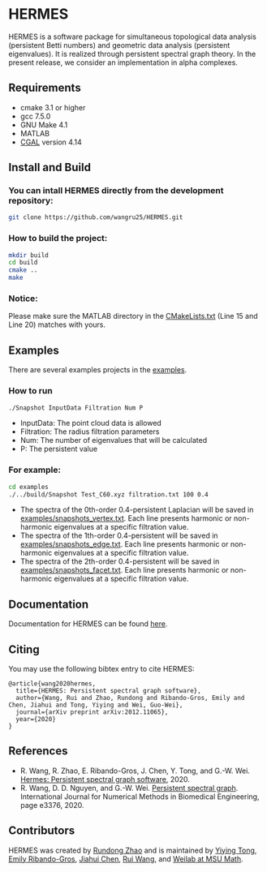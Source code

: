 

<!--
 * @Author: Rui Wang
 * @Date: 2020-12-10 11:06:29
 * @LastModifiedBy: Rui Wang
 * @LastEditTime: 2021-01-12 17:02:18
 * @Email: wangru25@msu.edu
 * @FilePath: /HERMES/README.md
 * @Description: 
-->
# HERMES

HERMES is a software package for simultaneous topological data analysis (persistent Betti numbers) and geometric data analysis (persistent eigenvalues). It is realized through persistent spectral graph theory. In the present release, we consider an implementation in alpha complexes.

## Requirements
- cmake 3.1 or higher
- gcc 7.5.0
- GNU Make 4.1
- MATLAB
- [CGAL](https://www.cgal.org/) version 4.14

## Install and Build
### You can intall HERMES directly from the development repository:
```bash
git clone https://github.com/wangru25/HERMES.git
```

### How to build the project:
```bash
mkdir build
cd build
cmake ..
make
```

### Notice:
Please make sure the MATLAB directory in the [CMakeLists.txt](https://github.com/wangru25/HERMES/blob/main/CMakeLists.txt) (Line 15 and Line 20) matches with yours. 


## Examples
There are several examples projects in the [examples](https://github.com/wangru25/HERMES/tree/main/examples).
### How to run
```bash
./Snapshot InputData Filtration Num P
```
- InputData: The point cloud data is allowed
- Filtration: The radius filtration parameters 
- Num: The number of eigenvalues that will be calculated
- P: The persistent value
### For example:
```bash
cd examples
./../build/Snapshot Test_C60.xyz filtration.txt 100 0.4
```
- The spectra of the 0th-order 0.4-persistent Laplacian will be saved in [examples/snapshots_vertex.txt](https://github.com/wangru25/HERMES/blob/main/examples/snapshots_vertex.txt). Each line presents harmonic or non-harmonic eigenvalues at a specific filtration value.
- The spectra of the 1th-order 0.4-persistent will be saved in [examples/snapshots_edge.txt](https://github.com/wangru25/HERMES/blob/main/examples/snapshots_edge.txt). Each line presents harmonic or non-harmonic eigenvalues at a specific filtration value.
- The spectra of the 2th-order 0.4-persistent will be saved in [examples/snapshots_facet.txt](https://github.com/wangru25/HERMES/blob/main/examples/snapshots_facet.txt). Each line presents harmonic or non-harmonic eigenvalues at a specific filtration value.


## Documentation 

Documentation for HERMES can be found [here](https://weilab.math.msu.edu/HERMES/).

## Citing
You may use the following bibtex entry to cite HERMES:
```
@article{wang2020hermes,
  title={HERMES: Persistent spectral graph software},
  author={Wang, Rui and Zhao, Rundong and Ribando-Gros, Emily and Chen, Jiahui and Tong, Yiying and Wei, Guo-Wei},
  journal={arXiv preprint arXiv:2012.11065},
  year={2020}
}
```

## References
- R. Wang, R. Zhao, E. Ribando-Gros, J. Chen, Y. Tong, and G.-W. Wei. [Hermes: Persistent spectral graph software](https://arxiv.org/pdf/2012.11065.pdf), 2020.
- R. Wang, D. D. Nguyen, and G.-W. Wei. [Persistent spectral graph](https://users.math.msu.edu/users/weig/paper/p243.pdf). International Journal for Numerical Methods in Biomedical Engineering, page e3376, 2020.


## Contributors

HERMES was created by [Rundong Zhao](https://github.com/rdzhao) and is maintained by [Yiying Tong](xxx), [Emily Ribando-Gros](https://github.com/eribandogros), [Jiahui Chen](https://github.com/Jiahuic), [Rui Wang](https://github.com/wangru25), and [Weilab at MSU Math](https://github.com/msuweilab).

